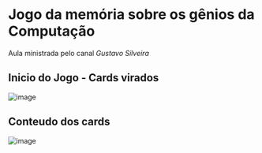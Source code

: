 # Jogo da memória sobre os gênios da Computação
Aula ministrada pelo canal *Gustavo Silveira*

## Inicio do Jogo - Cards virados
![image](https://user-images.githubusercontent.com/58665788/172206241-fd9247d6-1c47-4fac-b097-9a08f342a502.png)

## Conteudo dos cards 
![image](https://user-images.githubusercontent.com/58665788/172206579-04a3c85a-5965-496b-af46-f5eae0cc013b.png)


